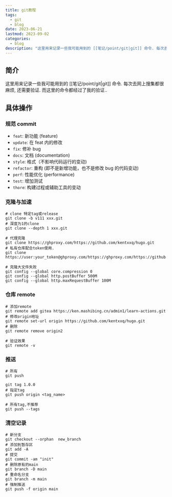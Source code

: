```yaml
---
title: git教程
tags:
  - git
  - blog
date: 2023-06-21
lastmod: 2023-09-02
categories:
  - blog
description: "这里用来记录一些我可能用到的 [[笔记/point/git|git]] 命令. 每次去网上搜集都很麻烦, 还需要验证. 而这里的命令都经过了我的验证.."
---
```


## 简介

这里用来记录一些我可能用到的 [[笔记/point/git|git]] 命令. 每次去网上搜集都很麻烦, 还需要验证. 而这里的命令都经过了我的验证..

## 具体操作

### 规范 commit

- `feat`: 新功能 (feature)
- `update`: 在 feat 内的修改
- `fix`: 修补 bug
- `docs`: 文档 (documentation)
- `style`: 格式（不影响代码运行的变动)  
- `refactor`: 重构 (即不是新增功能，也不是修改 bug 的代码变动)
- `perf`: 性能优化 (performance)
- `test`: 增加测试
- `thore`: 构建过程或辅助工具的变动

### 克隆与加速

```shell
# clone 特定tag或release
git clone -b v111 xxx.git
# 深度为1的clone
git clone --depth 1 xxx.git

# 代理克隆
git clone https://ghproxy.com/https://github.com/kentxxq/hugo.git
# 私有仓库配合token使用.
git clone https://user:your_token@ghproxy.com/https://ghproxy.com/https://github.com/kentxxq/hugo.git

# 克隆大文件失败
git config --global core.compression 0
git config --global http.postBuffer 500M
git config --global http.maxRequestBuffer 100M
```

### 仓库 remote

```shell
# 添加remote
git remote add gitea https://ken.mashibing.cn/admin1/learn-actions.git
# 修改origin地址
git remote set-url origin https://github.com/kentxxq/hugo.git
# 删除
git remote remove origin2

# 验证效果
git remote -v
```

### 推送

```shell
# 所有
git push

git tag 1.0.0
# 指定tag
git push origin <tag_name>

# 所有tag,不推荐
git push --tags
```

### 清空记录

```shell
# 新分支
git checkout --orphan  new_branch
# 添加到暂存区
git add -A
# 提交
git commit -am "init"
# 删除原有的main
git branch -D main
# 重命名分支
git branch -m main
# 强制推送
git push -f origin main
```
